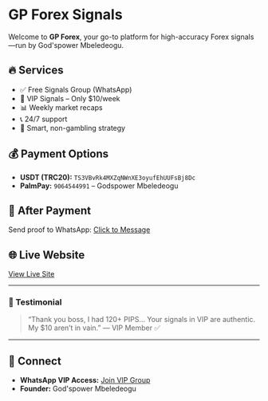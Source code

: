# GP Forex Signals

Welcome to **GP Forex**, your go-to platform for high-accuracy Forex signals—run by God'spower Mbeledeogu.

## 🔥 Services

- ✅ Free Signals Group (WhatsApp)
- 💎 VIP Signals – Only $10/week
- 📊 Weekly market recaps
- 📞 24/7 support
- 🧠 Smart, non-gambling strategy

## 💰 Payment Options

- **USDT (TRC20):** `TS3VBvRk4MXZqNWnXE3oyufEhUUFsBj8Dc`
- **PalmPay:** `9064544991` – Godspower Mbeledeogu

## 📩 After Payment

Send proof to WhatsApp: [Click to Message](https://wa.me/2349064544991)

## 🌐 Live Website

[View Live Site](https://yourusername.github.io/gpforex)

---

### 📸 Testimonial

> “Thank you boss, I had 120+ PIPS... Your signals in VIP are authentic. My $10 aren’t in vain.” — VIP Member ✅

---

## 🤝 Connect

- **WhatsApp VIP Access:** [Join VIP Group](https://chat.whatsapp.com/EDfw9ahpaRJErc077KFOQI)
- **Founder:** God'spower Mbeledeogu
